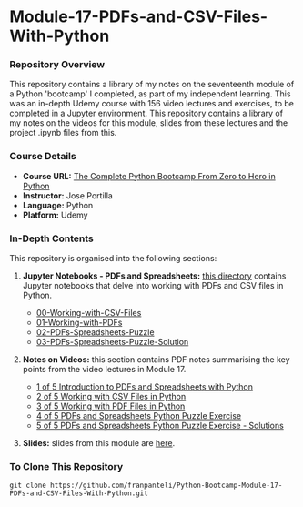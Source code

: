 # Module-17-PDFs-and-CSV-Files-With-Python

### Repository Overview

This repository contains a library of my notes on the seventeenth module of a Python 'bootcamp' I completed, as part of my independent learning. This was an in-depth Udemy course with 156 video lectures and exercises, to be completed in a Jupyter environment. This repository contains a library of my notes on the videos for this module, slides from these lectures and the project .ipynb files from this.

### Course Details
- **Course URL:** [The Complete Python Bootcamp From Zero to Hero in Python](https://www.udemy.com/course/complete-python-bootcamp/?couponCode=ST18MT62524)
- **Instructor:** Jose Portilla
- **Language:** Python
- **Platform:** Udemy

### In-Depth Contents
This repository is organised into the following sections:

1. **Jupyter Notebooks - PDFs and Spreadsheets:**
   [this directory](https://github.com/franpanteli/Python-Bootcamp-Module-17-PDFs-and-CSV-Files-With-Python/tree/main/Jupyter%20Notebooks%20-%20PDFs%20and%20Spreadsheets) contains Jupyter notebooks that delve into working with PDFs and CSV files in Python.
   - [00-Working-with-CSV-Files](https://github.com/franpanteli/Python-Bootcamp-Module-17-PDFs-and-CSV-Files-With-Python/blob/main/Jupyter%20Notebooks%20-%20PDFs%20and%20Spreadsheets/00-Working-with-CSV-Files.ipynb)
   - [01-Working-with-PDFs](https://github.com/franpanteli/Python-Bootcamp-Module-17-PDFs-and-CSV-Files-With-Python/blob/main/Jupyter%20Notebooks%20-%20PDFs%20and%20Spreadsheets/01-Working-with-PDFs.ipynb)
   - [02-PDFs-Spreadsheets-Puzzle](https://github.com/franpanteli/Python-Bootcamp-Module-17-PDFs-and-CSV-Files-With-Python/blob/main/Jupyter%20Notebooks%20-%20PDFs%20and%20Spreadsheets/02-PDFs-Spreadsheets-Puzzle.ipynb)
   - [03-PDFs-Spreadsheets-Puzzle-Solution](https://github.com/franpanteli/Python-Bootcamp-Module-17-PDFs-and-CSV-Files-With-Python/blob/main/Jupyter%20Notebooks%20-%20PDFs%20and%20Spreadsheets/03-PDFs-Spreadsheets-Puzzle-Solution.ipynb)

2. **Notes on Videos:**
   this section contains PDF notes summarising the key points from the video lectures in Module 17.
   - [1 of 5 Introduction to PDFs and Spreadsheets with Python](https://github.com/franpanteli/Python-Bootcamp-Module-17-PDFs-and-CSV-Files-With-Python/blob/main/Notes%20on%20Videos%20-%20Module%2017%20PDFs%20and%20CSV%20Files%20With%20Python/1%20of%205%20Introduction%20to%20PDFs%20and%20Spreadsheets%20with%20Python.pdf)
   - [2 of 5 Working with CSV Files in Python](https://github.com/franpanteli/Python-Bootcamp-Module-17-PDFs-and-CSV-Files-With-Python/blob/main/Notes%20on%20Videos%20-%20Module%2017%20PDFs%20and%20CSV%20Files%20With%20Python/2%20of%205%20Working%20with%20CSV%20Files%20in%20Python.pdf)
   - [3 of 5 Working with PDF Files in Python](https://github.com/franpanteli/Python-Bootcamp-Module-17-PDFs-and-CSV-Files-With-Python/blob/main/Notes%20on%20Videos%20-%20Module%2017%20PDFs%20and%20CSV%20Files%20With%20Python/3%20of%205%20Working%20with%20PDF%20Files%20in%20Python.pdf)
   - [4 of 5 PDFs and Spreadsheets Python Puzzle Exercise](https://github.com/franpanteli/Python-Bootcamp-Module-17-PDFs-and-CSV-Files-With-Python/blob/main/Notes%20on%20Videos%20-%20Module%2017%20PDFs%20and%20CSV%20Files%20With%20Python/4%20of%205%20PDFs%20and%20Spreadsheets%20Python%20Puzzle%20Exercise.pdf)
   - [5 of 5 PDFs and Spreadsheets Python Puzzle Exercise - Solutions](https://github.com/franpanteli/Python-Bootcamp-Module-17-PDFs-and-CSV-Files-With-Python/blob/main/Notes%20on%20Videos%20-%20Module%2017%20PDFs%20and%20CSV%20Files%20With%20Python/5%20of%205%20PDFs%20and%20Spreadsheets%20Python%20Puzzle%20Exercise%20-%20Solutions.pdf)

3. **Slides:**
   slides from this module are [here](https://github.com/franpanteli/Python-Bootcamp-Module-17-PDFs-and-CSV-Files-With-Python/blob/main/PDFs%20and%20Spreadsheets%20Slides.pdf).

### To Clone This Repository
```
git clone https://github.com/franpanteli/Python-Bootcamp-Module-17-PDFs-and-CSV-Files-With-Python.git
```